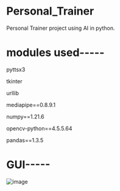 # Personal_Trainer
Personal Trainer project using AI in python.

# modules used-----

pyttsx3

tkinter

urllib

mediapipe==0.8.9.1

numpy==1.21.6

opencv-python==4.5.5.64

pandas==1.3.5


# GUI-----
![image](https://user-images.githubusercontent.com/92010442/233769963-06e94b88-ae98-43c6-8512-9ac16328c2d6.png)
